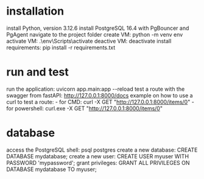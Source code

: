 # installation
install Python, version 3.12.6
install PostgreSQL 16.4 with PgBouncer and PgAgent
navigate to the project folder
create VM: python -m venv env
activate VM: .\env\Scripts\activate
deactive VM: deactivate
install requirements: pip install -r requirements.txt

# run and test
run the application: uvicorn app.main:app --reload
test a route with the swagger from fastAPI: http://127.0.0.1:8000/docs
example on how to use a curl to test a route:
    - for CMD:  curl -X GET "http://127.0.0.1:8000/items/0"
    - for powershell: curl.exe -X GET "http://127.0.0.1:8000/items/0"

# database
access the PostgreSQL shell: psql postgres
create a new database: CREATE DATABASE mydatabase;
create a new user: CREATE USER myuser WITH PASSWORD 'mypassword';
grant privileges: GRANT ALL PRIVILEGES ON DATABASE mydatabase TO myuser;

